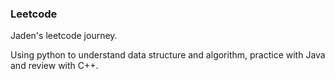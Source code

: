 ### Leetcode

Jaden's leetcode journey.

Using python to understand data structure and algorithm, practice with Java and review with C++.

